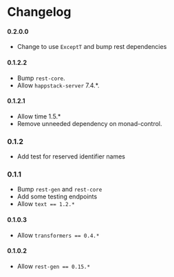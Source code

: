 # Changelog

#### 0.2.0.0

* Change to use `ExceptT` and bump rest dependencies

#### 0.1.2.2

* Bump `rest-core`.
* Allow `happstack-server` 7.4.*.

#### 0.1.2.1

* Allow time 1.5.*
* Remove unneeded dependency on monad-control.

### 0.1.2

* Add test for reserved identifier names

### 0.1.1

* Bump `rest-gen` and `rest-core`
* Add some testing endpoints
* Allow `text == 1.2.*`

#### 0.1.0.3

* Allow `transformers == 0.4.*`

#### 0.1.0.2

* Allow `rest-gen == 0.15.*`
